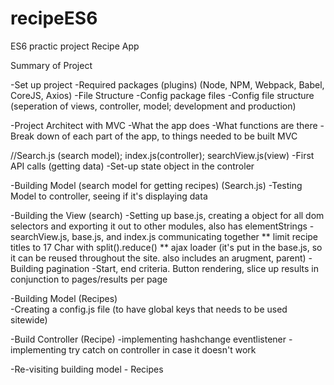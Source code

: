 # recipeES6
ES6 practic project
Recipe App

Summary of Project

-Set up project
	-Required packages (plugins) (Node, NPM, Webpack, Babel, CoreJS, Axios)
	-File Structure
	-Config package files
	-Config file structure (seperation of views, controller, model; development and production)

-Project Architect with MVC
	-What the app does
	-What functions are there
	-Break down of each part of the app, to things needed to be built MVC


//Search.js (search model); index.js(controller); searchView.js(view)
-First API calls (getting data)
-Set-up state object in the controler

-Building Model (search model for getting recipes) (Search.js)
-Testing Model to controller, seeing if it's displaying data

-Building the View (search)
-Setting up base.js, creating a object for all dom selectors and exporting it out to other modules, also has elementStrings
-searchView.js, base.js, and index.js communicating together
	** limit recipe titles to 17 Char with split().reduce()
	** ajax loader (it's put in the base.js, so it can be reused throughout the site. also includes an arugment, parent)
-Building pagination
	-Start, end criteria. Button rendering, slice up results in conjunction to pages/results per page

-Building Model (Recipes)	
-Creating a config.js file (to have global keys that needs to be used sitewide)

-Build Controller (Recipe)
	-implementing hashchange eventlistener
	-implementing try catch on controller in case it doesn't work

-Re-visiting building model - Recipes
